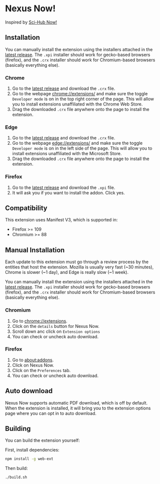 # Nexus Now!

Inspired by [Sci-Hub Now!](https://github.com/gchenfc/sci-hub-now)

## Installation

You can manually install the extension using the installers attached in
the [latest release](https://github.com/aokellermann/nexus-now/releases). The `.xpi` installer should work for
gecko-based browsers (firefox), and the `.crx` installer should work for Chromium-based browsers (basically everything
else).

### Chrome

1. Go to the [latest release](https://github.com/aokellermann/nexus-now/releases) and download the `.crx` file.
2. Go to the webpage [chrome://extensions/](chrome://extensions/) and make sure the toggle `Developer mode` is on in the
   top right corner of the page. This will allow you to install extensions unaffiliated with the Chrome Web Store.
3. Drag the downloaded `.crx` file anywhere onto the page to install the extension.

### Edge

1. Go to the [latest release](https://github.com/aokellermann/nexus-now/releases) and download the `.crx` file.
2. Go to the webpage [edge://extensions/](edge://extensions/) and make sure the toggle `Developer mode` is on in the
   left side of the page. This will allow you to install extensions unaffiliated with the Microsoft Store.
3. Drag the downloaded `.crx` file anywhere onto the page to install the extension.

### Firefox

1. Go to the [latest release](https://github.com/aokellermann/nexus-now/releases) and download the `.xpi` file.
2. It will ask you if you want to install the addon. Click yes.

## Compatibility

This extension uses Manifest V3, which is supported in:

- Firefox >= 109
- Chromium >= 88

## Manual Installation

Each update to this extension must go through a review process by the entities that host the extension. Mozilla is
usually very fast (~30 minutes), Chrome is slower (~1 day), and Edge is really slow (~1 week).

You can manually install the extension using the installers attached in
the [latest release](https://github.com/aokellermann/nexus-now/releases). The `.xpi` installer should work for
gecko-based browsers (firefox), and the `.crx` installer should work for Chromium-based browsers (basically everything
else).

### Chromium

1. Go to [chrome://extensions](chrome://extensions).
2. Click on the `details` button for Nexus Now.
3. Scroll down anc click on `Extension options`
4. You can check or uncheck auto download.

### Firefox

1. Go to [about:addons](about:addons).
2. Click on Nexus Now.
3. Click on the `Preferences` tab.
4. You can check or uncheck auto download.


## Auto download

Nexus Now supports automatic PDF download, which is off by default. When the extension is installed, it will bring
you to the extension options page where you can opt in to auto download.

## Building

You can build the extension yourself:

First, install dependencies:

```bash
npm install -g web-ext
````

Then build:

```bash
./build.sh
```
